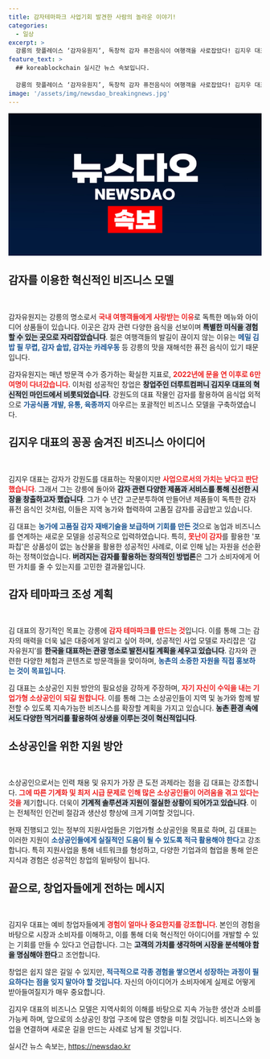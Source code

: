 ```yaml
---
title: 감자테마파크 사업기회 발견한 사람의 놀라운 이야기!
categories:
  - 일상
excerpt: >
  강릉의 핫플레이스 ‘감자유원지’, 독창적 감자 퓨전음식이 여행객을 사로잡았다! 김지우 대표는 감자 비즈니스로 지역 농가와 함께 성장하는 모델을 선보이며 감자 테마파크를 꿈꾼다.
feature_text: >
  ## koreablockchain 실시간 뉴스 속보입니다.

  강릉의 핫플레이스 ‘감자유원지’, 독창적 감자 퓨전음식이 여행객을 사로잡았다! 김지우 대표는 감자 비즈니스로 지역 농가와 함께 성장하는 모델을 선보이며 감자 테마파크를 꿈꾼다.
image: '/assets/img/newsdao_breakingnews.jpg'
---
```


<p><img src="/assets/img/newsdao_breakingnews.jpg" alt="koreablockchain 속보" /></p>

<h2 data-ke-size="size26">감자를 이용한 혁신적인 비즈니스 모델</h2>

<p data-ke-size="size16">&nbsp;</p>

<p>감자유원지는 강릉의 명소로서 <b><span style="color: #ee2323;">국내 여행객들에게 사랑받는 이유</span></b>로 독특한 메뉴와 아이디어 상품들이 있습니다. 이곳은 감자 관련 다양한 음식을 선보이며 <b><span style="background-color: #21538527;">특별한 미식을 경험할 수 있는 곳으로 자리잡았습니다</span></b>. 젊은 여행객들의 발길이 끊이지 않는 이유는 <b><span style="color: #1a5490;">메밀 김밥 필 무렵, 감자 솥밥, 감자눈 카레우동</span></b> 등 강릉의 맛을 재해석한 퓨전 음식이 있기 때문입니다.</p>

<p>감자유원지는 매년 방문객 수가 증가하는 확실한 지표로, <b><span style="color: #ee2323;">2022년에 문을 연 이후로 6만 여명이 다녀갔습니다</span></b>. 이처럼 성공적인 창업은 <b><span style="background-color: #21538527;">창업주인 더루트컴퍼니 김지우 대표의 혁신적인 마인드에서 비롯되었습니다</span></b>. 강원도의 대표 작물인 감자를 활용하여 음식업 외적으로 <b><span style="color: #1a5490;">가공식품 개발, 유통, 육종까지</span></b> 아우르는 포괄적인 비즈니스 모델을 구축하였습니다.</p>

<h2 data-ke-size="size26">김지우 대표의 꽁꽁 숨겨진 비즈니스 아이디어</h2>

<p data-ke-size="size16">&nbsp;</p>

<p>김지우 대표는 감자가 강원도를 대표하는 작물이지만 <b><span style="color: #ee2323;">사업으로서의 가치는 낮다고 판단했습니다</span></b>. 그래서 그는 강릉에 돌아와 <b><span style="background-color: #21538527;">감자 관련 다양한 제품과 서비스를 통해 신선한 시장을 창출하고자 했습니다</span></b>. 그가 수 년간 고군분투하여 만들어낸 제품들이 독특한 감자 퓨전 음식인 것처럼, 이들은 지역 농가와 협력하여 고품질 감자를 공급받고 있습니다.</p>

<p>김 대표는 <b><span style="color: #1a5490;">농가에 고품질 감자 재배기술을 보급하며 기회를 만든 것</span></b>으로 농업과 비즈니스를 연계하는 새로운 모델을 성공적으로 입력하였습니다. 특히, <b><span style="color: #ee2323;">못난이 감자</span></b>를 활용한 '포파칩'은 상품성이 없는 농산물을 활용한 성공적인 사례로, 이로 인해 남는 자원을 선순환하는 정책이었습니다. <b><span style="background-color: #21538527;">버려지는 감자를 활용하는 창의적인 방법론</span></b>은 그가 소비자에게 어떤 가치를 줄 수 있는지를 고민한 결과물입니다.</p>

<h2 data-ke-size="size26">감자 테마파크 조성 계획</h2>

<p data-ke-size="size16">&nbsp;</p>

<p>김 대표의 장기적인 목표는 강릉에 <b><span style="color: #ee2323;">감자 테마파크를 만드는 것</span></b>입니다. 이를 통해 그는 감자의 매력을 더욱 넓은 대중에게 알리고 싶어 하며, 성공적인 사업 모델로 자리잡은 ‘감자유원지’를 <b><span style="background-color: #21538527;">한국을 대표하는 관광 명소로 발전시킬 계획을 세우고 있습니다</span></b>. 감자와 관련한 다양한 체험과 콘텐츠로 방문객들을 맞이하며, <b><span style="color: #1a5490;">농촌의 소중한 자원을 직접 홍보하는 것이 목표입니다</span></b>.</p>

<p>김 대표는 소상공인 지원 방안의 필요성을 강하게 주장하며, <b><span style="color: #ee2323;">자기 자신이 수익을 내는 기업가형 소상공인이 되길 원합니다</span></b>. 이를 통해 그는 소상공인들이 지역 및 농가와 함께 발전할 수 있도록 지속가능한 비즈니스를 확장할 계획을 가지고 있습니다. <b><span style="background-color: #21538527;">농촌 환경 속에서도 다양한 먹거리를 활용하여 상생을 이루는 것이 혁신적입니다</span></b>.</p>

<h2 data-ke-size="size26">소상공인을 위한 지원 방안</h2>

<p data-ke-size="size16">&nbsp;</p>

<p>소상공인으로서는 인력 채용 및 유지가 가장 큰 도전 과제라는 점을 김 대표는 강조합니다. <b><span style="color: #ee2323;">그에 따른 기계화 및 최저 시급 문제로 인해 많은 소상공인들이 어려움을 겪고 있다는 것을</span></b> 제기합니다. 더욱이 <b><span style="background-color: #21538527;">기계적 솔루션과 지원이 절실한 상황이 되어가고 있습니다</span></b>. 이는 전체적인 인건비 절감과 생산성 향상에 크게 기여할 것입니다.</p>

<p>현재 진행되고 있는 정부의 지원사업들은 기업가형 소상공인을 목표로 하며, 김 대표는 이러한 지원이 <b><span style="color: #1a5490;">소상공인들에게 실질적인 도움이 될 수 있도록 적극 활용해야 한다</span></b>고 강조합니다. 특히 지원사업을 통해 네트워크를 형성하고, 다양한 기업과의 협업을 통해 얻은 지식과 경험은 성공적인 창업의 밑바탕이 됩니다.</p>

<h2 data-ke-size="size26">끝으로, 창업자들에게 전하는 메시지</h2>

<p data-ke-size="size16">&nbsp;</p>

<p>김지우 대표는 예비 창업자들에게 <b><span style="color: #ee2323;">경험이 얼마나 중요한지를 강조합니다</span></b>. 본인의 경험을 바탕으로 시장과 소비자를 이해하고, 이를 통해 더욱 혁신적인 아이디어를 개발할 수 있는 기회를 만들 수 있다고 언급합니다. 그는 <b><span style="background-color: #21538527;">고객의 가치를 생각하며 시장을 분석해야 함을 명심해야 한다</span></b>고 조언합니다.</p>

<p>창업은 쉽지 않은 길일 수 있지만, <b><span style="color: #1a5490;">적극적으로 각종 경험을 쌓으면서 성장하는 과정이 필요하다는 점을 잊지 말아야 할 것입니다</span></b>. 자신의 아이디어가 소비자에게 실제로 어떻게 받아들여질지가 매우 중요합니다.</p>

<p>김지우 대표의 비즈니스 모델은 지역사회의 이해를 바탕으로 지속 가능한 생산과 소비를 가능케 하며, 앞으로의 소상공인 창업 구조에 많은 영향을 미칠 것입니다. 비즈니스와 농업을 연결하며 새로운 길을 만드는 사례로 남게 될 것입니다.</p>
실시간 뉴스 속보는, <a href="https://newsdao.kr" rel="dofollow">https://newsdao.kr</a>


